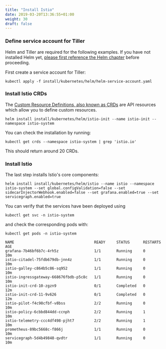 ```yaml
---
title: "Install Istio"
date: 2019-03-20T13:36:55+01:00
weight: 30
draft: false
---
```


### Define service account for Tiller
Helm and Tiller are required for the following examples. If you have not installed Helm yet, [please first reference the Helm chapter](/beginner/060_helm) before proceeding.

First create a service account for Tiller:
```
kubectl apply -f install/kubernetes/helm/helm-service-account.yaml
```

### Install Istio CRDs
The [Custom Resource Definitions, also known as CRDs](https://kubernetes.io/docs/concepts/extend-kubernetes/api-extension/custom-resources/#customresourcedefinitions) are API resources which allow you to define custom resources. 
```
helm install install/kubernetes/helm/istio-init --name istio-init --namespace istio-system
```

You can check the installation by running:
```
kubectl get crds --namespace istio-system | grep 'istio.io'
```
This should return around 20 CRDs. 


### Install Istio
The last step installs Istio's core components:

```
helm install install/kubernetes/helm/istio --name istio --namespace istio-system --set global.configValidation=false --set sidecarInjectorWebhook.enabled=false --set grafana.enabled=true --set servicegraph.enabled=true
```

You can verify that the services have been deployed using
```
kubectl get svc -n istio-system
```
and check the corresponding pods with:
```
kubectl get pods -n istio-system
```

```
NAME                                    READY     STATUS      RESTARTS   AGE
grafana-7b46bf6b7c-4rh5z                1/1       Running     0          10m
istio-citadel-75fdb679db-jnn4z          1/1       Running     0          10m
istio-galley-c864b5c86-sq952            1/1       Running     0          10m
istio-ingressgateway-668676fbdb-p5c8c   1/1       Running     0          10m
istio-init-crd-10-zgzn9                 0/1       Completed   0          12m
istio-init-crd-11-9v626                 0/1       Completed   0          12m
istio-pilot-f4c98cfbf-v8bss             2/2       Running     0          10m
istio-policy-6cbbd844dd-ccnph           2/2       Running     1          10m
istio-telemetry-ccc4df498-pjht7         2/2       Running     1          10m
prometheus-89bc5668c-f866j              1/1       Running     0          10m
servicegraph-5d4b49848-qvdtr            1/1       Running     0          10m
```
